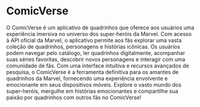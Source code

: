 # ComicVerse
 O ComicVerse é um aplicativo de quadrinhos que oferece aos usuários uma experiência imersiva no universo dos super-heróis da Marvel. Com acesso à API oficial da Marvel, o aplicativo permite aos fãs explorar uma vasta coleção de quadrinhos, personagens e histórias icônicas. Os usuários podem navegar pelo catálogo, ler quadrinhos digitalmente, acompanhar suas séries favoritas, descobrir novos personagens e interagir com uma comunidade de fãs. Com uma interface intuitiva e recursos avançados de pesquisa, o ComicVerse é a ferramenta definitiva para os amantes de quadrinhos da Marvel, fornecendo uma experiência envolvente e emocionante em seus dispositivos móveis. Explore o vasto mundo dos super-heróis, mergulhe em histórias emocionantes e compartilhe sua paixão por quadrinhos com outros fãs no ComicVerse!
